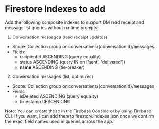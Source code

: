 # Firestore Indexes to add

Add the following composite indexes to support DM read receipt and message list queries without runtime prompts:

1) Conversation messages (read receipt updates)
- Scope: Collection group on conversations/{conversationId}/messages
- Fields:
  - recipientId ASCENDING (query equality)
  - status ASCENDING (query IN on ['sent', 'delivered'])
  - __name__ ASCENDING (tie-breaker)

2) Conversation messages (list, optimized)
- Scope: Collection group on conversations/{conversationId}/messages
- Fields:
  - isDeleted ASCENDING (query equality)
  - timestamp DESCENDING

Note: You can create these in the Firebase Console or by using Firebase CLI. If you want, I can add them to firestore.indexes.json once we confirm the exact field names used in queries across the app.

